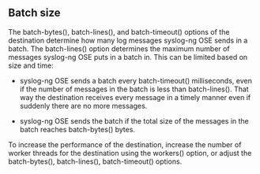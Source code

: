 ## Batch size

The batch-bytes(), batch-lines(), and batch-timeout() options of the
destination determine how many log messages syslog-ng OSE sends in a
batch. The batch-lines() option determines the maximum number of
messages syslog-ng OSE puts in a batch in. This can be limited based on
size and time:

- syslog-ng OSE sends a batch every batch-timeout() milliseconds, even
    if the number of messages in the batch is less than batch-lines().
    That way the destination receives every message in a timely manner
    even if suddenly there are no more messages.

- syslog-ng OSE sends the batch if the total size of the messages in
    the batch reaches batch-bytes() bytes.

To increase the performance of the destination, increase the number of
worker threads for the destination using the workers() option, or adjust
the batch-bytes(), batch-lines(), batch-timeout() options.
